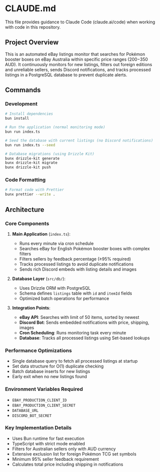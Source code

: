 # CLAUDE.md

This file provides guidance to Claude Code (claude.ai/code) when working with code in this repository.

## Project Overview

This is an automated eBay listings monitor that searches for Pokémon booster boxes on eBay Australia within specific price ranges ($200-$350 AUD). It continuously monitors for new listings, filters out foreign editions and unreliable sellers, sends Discord notifications, and tracks processed listings in a PostgreSQL database to prevent duplicate alerts.

## Commands

### Development
```bash
# Install dependencies
bun install

# Run the application (normal monitoring mode)
bun run index.ts

# Seed the database with current listings (no Discord notifications)
bun run index.ts --seed

# Database migrations (using Drizzle Kit)
bunx drizzle-kit generate
bunx drizzle-kit migrate
bunx drizzle-kit push
```

### Code Formatting
```bash
# Format code with Prettier
bunx prettier --write .
```

## Architecture

### Core Components

1. **Main Application** (`index.ts`): 
   - Runs every minute via cron schedule
   - Searches eBay for English Pokémon booster boxes with complex filters
   - Filters sellers by feedback percentage (≥95% required)
   - Tracks processed listings to avoid duplicate notifications
   - Sends rich Discord embeds with listing details and images

2. **Database Layer** (`src/db/`):
   - Uses Drizzle ORM with PostgreSQL
   - Schema defines `listings` table with `id` and `itemId` fields
   - Optimized batch operations for performance

3. **Integration Points**:
   - **eBay API**: Searches with limit of 50 items, sorted by newest
   - **Discord Bot**: Sends embedded notifications with price, shipping, images
   - **Cron Scheduling**: Runs monitoring task every minute
   - **Database**: Tracks all processed listings using Set-based lookups

### Performance Optimizations
- Single database query to fetch all processed listings at startup
- Set data structure for O(1) duplicate checking
- Batch database inserts for new listings
- Early exit when no new listings found

### Environment Variables Required
- `EBAY_PRODUCTION_CLIENT_ID`
- `EBAY_PRODUCTION_CLIENT_SECRET`
- `DATABASE_URL`
- `DISCORD_BOT_SECRET`

### Key Implementation Details
- Uses Bun runtime for fast execution
- TypeScript with strict mode enabled
- Filters for Australian sellers only with AUD currency
- Extensive exclusion list for foreign Pokémon TCG set symbols
- Minimum 95% seller feedback requirement
- Calculates total price including shipping in notifications